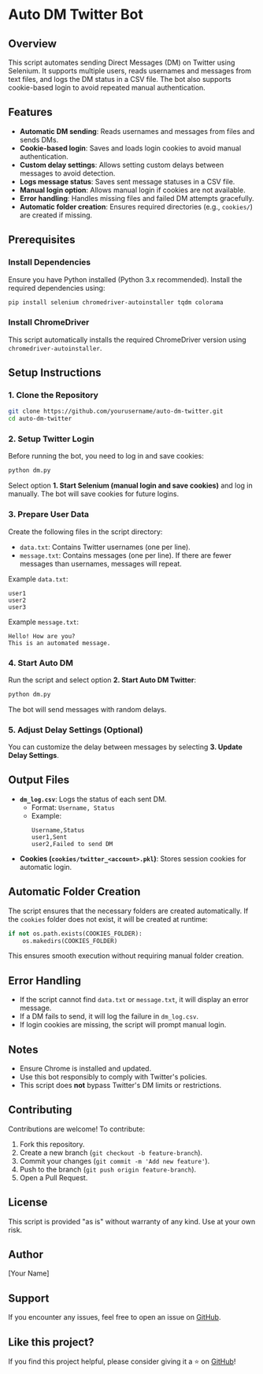 # Auto DM Twitter Bot

## Overview
This script automates sending Direct Messages (DM) on Twitter using Selenium. It supports multiple users, reads usernames and messages from text files, and logs the DM status in a CSV file. The bot also supports cookie-based login to avoid repeated manual authentication.

## Features
- **Automatic DM sending**: Reads usernames and messages from files and sends DMs.
- **Cookie-based login**: Saves and loads login cookies to avoid manual authentication.
- **Custom delay settings**: Allows setting custom delays between messages to avoid detection.
- **Logs message status**: Saves sent message statuses in a CSV file.
- **Manual login option**: Allows manual login if cookies are not available.
- **Error handling**: Handles missing files and failed DM attempts gracefully.
- **Automatic folder creation**: Ensures required directories (e.g., `cookies/`) are created if missing.

## Prerequisites
### Install Dependencies
Ensure you have Python installed (Python 3.x recommended). Install the required dependencies using:
```sh
pip install selenium chromedriver-autoinstaller tqdm colorama
```

### Install ChromeDriver
This script automatically installs the required ChromeDriver version using `chromedriver-autoinstaller`.

## Setup Instructions
### 1. Clone the Repository
```sh
git clone https://github.com/yourusername/auto-dm-twitter.git
cd auto-dm-twitter
```

### 2. Setup Twitter Login
Before running the bot, you need to log in and save cookies:
```sh
python dm.py
```
Select option **1. Start Selenium (manual login and save cookies)** and log in manually. The bot will save cookies for future logins.

### 3. Prepare User Data
Create the following files in the script directory:
- `data.txt`: Contains Twitter usernames (one per line).
- `message.txt`: Contains messages (one per line). If there are fewer messages than usernames, messages will repeat.

Example `data.txt`:
```
user1
user2
user3
```

Example `message.txt`:
```
Hello! How are you?
This is an automated message.
```

### 4. Start Auto DM
Run the script and select option **2. Start Auto DM Twitter**:
```sh
python dm.py
```
The bot will send messages with random delays.

### 5. Adjust Delay Settings (Optional)
You can customize the delay between messages by selecting **3. Update Delay Settings**.

## Output Files
- **`dm_log.csv`**: Logs the status of each sent DM.
  - Format: `Username, Status`
  - Example:
    ```csv
    Username,Status
    user1,Sent
    user2,Failed to send DM
    ```
- **Cookies (`cookies/twitter_<account>.pkl`)**: Stores session cookies for automatic login.

## Automatic Folder Creation
The script ensures that the necessary folders are created automatically. If the `cookies` folder does not exist, it will be created at runtime:
```python
if not os.path.exists(COOKIES_FOLDER):
    os.makedirs(COOKIES_FOLDER)
```
This ensures smooth execution without requiring manual folder creation.

## Error Handling
- If the script cannot find `data.txt` or `message.txt`, it will display an error message.
- If a DM fails to send, it will log the failure in `dm_log.csv`.
- If login cookies are missing, the script will prompt manual login.

## Notes
- Ensure Chrome is installed and updated.
- Use this bot responsibly to comply with Twitter's policies.
- This script does **not** bypass Twitter's DM limits or restrictions.

## Contributing
Contributions are welcome! To contribute:
1. Fork this repository.
2. Create a new branch (`git checkout -b feature-branch`).
3. Commit your changes (`git commit -m 'Add new feature'`).
4. Push to the branch (`git push origin feature-branch`).
5. Open a Pull Request.

## License
This script is provided "as is" without warranty of any kind. Use at your own risk.

## Author
[Your Name]

## Support
If you encounter any issues, feel free to open an issue on [GitHub](https://github.com/yourusername/auto-dm-twitter/issues).

## Like this project?
If you find this project helpful, please consider giving it a ⭐ on [GitHub](https://github.com/yourusername/auto-dm-twitter)!

